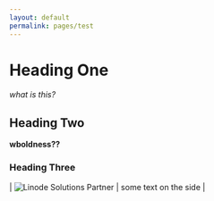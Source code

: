 ```yaml
---
layout: default
permalink: pages/test
---
```

# Heading One

_what is this?_

## Heading Two

**wboldness??**

### Heading Three

| ![Linode Solutions Partner](https://gooby-s3.us-southeast-1.linodeobjects.com/linodeSolutionsPartnerBadge.png) | some text on the side |
